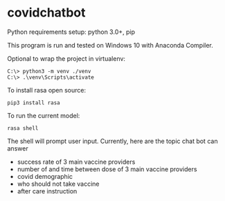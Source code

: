 # covidchatbot

Python requirements setup: python 3.0+, pip

This program is run and tested on Windows 10 with Anaconda Compiler. 

Optional to wrap the project in virtualenv: 
<pre><code>C:\> python3 -m venv ./venv
C:\> .\venv\Scripts\activate
</code></pre>

To install rasa open source:
<pre><code>pip3 install rasa</code></pre>

To run the current model:
<pre><code>rasa shell</code></pre>

The shell will prompt user input. Currently, here are the topic chat bot can answer
- success rate of 3 main vaccine providers
- number of and time between dose of 3 main vaccine providers
- covid demographic
- who should not take vaccine
- after care instruction

